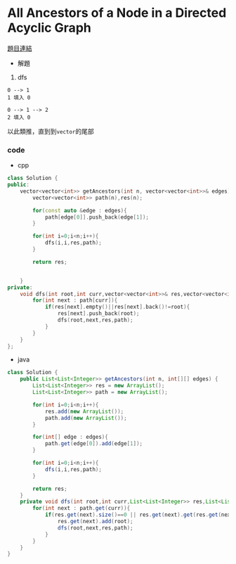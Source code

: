 # All Ancestors of a Node in a Directed Acyclic Graph


[題目連結](https://leetcode.com/problems/all-ancestors-of-a-node-in-a-directed-acyclic-graph/description/?envType=daily-question&envId=2024-06-29)

* 解題

1. dfs

```
0 --> 1
1 填入 0
```

```
0 --> 1 --> 2
2 填入 0
```

以此類推，直到到`vector`的尾部

### code

* cpp

```cpp
class Solution {
public:
    vector<vector<int>> getAncestors(int n, vector<vector<int>>& edges) {
        vector<vector<int>> path(n),res(n);

        for(const auto &edge : edges){
            path[edge[0]].push_back(edge[1]);
        }

        for(int i=0;i<n;i++){
            dfs(i,i,res,path);
        }

        return res;


    }
private:
    void dfs(int root,int curr,vector<vector<int>>& res,vector<vector<int>>& path){
        for(int next : path[curr]){
            if(res[next].empty()||res[next].back()!=root){
                res[next].push_back(root);
                dfs(root,next,res,path);
            }
        }
    }
};
```

* java

```java
class Solution {
    public List<List<Integer>> getAncestors(int n, int[][] edges) {
        List<List<Integer>> res = new ArrayList();
        List<List<Integer>> path = new ArrayList();

        for(int i=0;i<n;i++){
            res.add(new ArrayList());
            path.add(new ArrayList());
        }

        for(int[] edge : edges){
            path.get(edge[0]).add(edge[1]);
        } 

        for(int i=0;i<n;i++){
            dfs(i,i,res,path);
        }

        return res;
    }
    private void dfs(int root,int curr,List<List<Integer>> res,List<List<Integer>>path){
        for(int next : path.get(curr)){
            if(res.get(next).size()==0 || res.get(next).get(res.get(next).size()-1) != root){
                res.get(next).add(root);
                dfs(root,next,res,path);
            }
        }
    }
}
```
